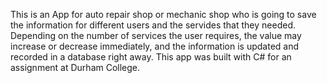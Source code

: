 This is an App for auto repair shop or mechanic shop who is going to save the information for different users and the servides that they needed.
Depending on the number of services the user requires, the value may increase or decrease immediately, and the information is updated and recorded in a database right away.
This app was built with C# for an assignment at Durham College.
